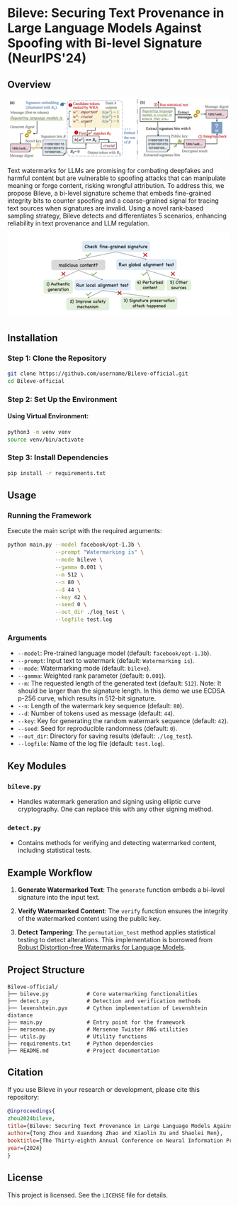 # Bileve: Securing Text Provenance in Large Language Models Against Spoofing with Bi-level Signature (NeurIPS'24)


## Overview

![Bileve Framework Overview](images/overview.png "Bileve Framework")

Text watermarks for LLMs are promising for combating deepfakes and harmful content but are vulnerable to spoofing attacks that can manipulate meaning or forge content, risking wrongful attribution. To address this, we propose Bileve, a bi-level signature scheme that embeds fine-grained integrity bits to counter spoofing and a coarse-grained signal for tracing text sources when signatures are invalid. Using a novel rank-based sampling strategy, Bileve detects and differentiates 5 scenarios, enhancing reliability in text provenance and LLM regulation. 



<img src="images/detection.png" alt="Bileve Detection" width="600">



## Installation
### Step 1: Clone the Repository
```bash
git clone https://github.com/username/Bileve-official.git
cd Bileve-official
```

### Step 2: Set Up the Environment
#### Using Virtual Environment:
```bash
python3 -m venv venv
source venv/bin/activate
```

### Step 3: Install Dependencies
```bash
pip install -r requirements.txt
```


## Usage
### Running the Framework
Execute the main script with the required arguments:
```bash
python main.py --model facebook/opt-1.3b \
               --prompt "Watermarking is" \
               --mode bileve \
               --gamma 0.001 \
               --m 512 \
               --n 80 \
               --d 44 \
               --key 42 \
               --seed 0 \
               --out_dir ./log_test \
               --logfile test.log
```

### Arguments
- `--model`: Pre-trained language model (default: `facebook/opt-1.3b`).
- `--prompt`: Input text to watermark (default: `Watermarking is`).
- `--mode`: Watermarking mode (default: `bileve`).
- `--gamma`: Weighted rank parameter (default: `0.001`). 
- `--m`: The requested length of the generated text (default: `512`). Note: It should be larger than the signature length. In this demo we use ECDSA p-256 curve, which results in 512-bit signature. 
- `--n`: Length of the watermark key sequence (default: `80`).
- `--d`: Number of tokens used as message (default: `44`).
- `--key`: Key for generating the random watermark sequence (default: `42`).
- `--seed`: Seed for reproducible randomness (default: `0`).
- `--out_dir`: Directory for saving results (default: `./log_test`).
- `--logfile`: Name of the log file (default: `test.log`).

## Key Modules
### `bileve.py`
- Handles watermark generation and signing using elliptic curve cryptography. One can replace this with any other signing method. 

### `detect.py`
- Contains methods for verifying and detecting watermarked content, including statistical tests. 




## Example Workflow
1. **Generate Watermarked Text**:
   The `generate` function embeds a bi-level signature into the input text.

2. **Verify Watermarked Content**:
   The `verify` function ensures the integrity of the watermarked content using the public key.

3. **Detect Tampering**:
   The `permutation_test` method applies statistical testing to detect alterations. This implementation is borrowed from [Robust Distortion-free Watermarks for Language Models](https://github.com/jthickstun/watermark/tree/main). 





## Project Structure
```
Bileve-official/
├── bileve.py            # Core watermarking functionalities
├── detect.py            # Detection and verification methods
├── levenshtein.pyx      # Cython implementation of Levenshtein distance
├── main.py              # Entry point for the framework
├── mersenne.py          # Mersenne Twister RNG utilities
├── utils.py             # Utility functions
├── requirements.txt     # Python dependencies
├── README.md            # Project documentation
```

## Citation
If you use Bileve in your research or development, please cite this repository:

```bibtex
@inproceedings{
zhou2024bileve,
title={Bileve: Securing Text Provenance in Large Language Models Against Spoofing with Bi-level Signature},
author={Tong Zhou and Xuandong Zhao and Xiaolin Xu and Shaolei Ren},
booktitle={The Thirty-eighth Annual Conference on Neural Information Processing Systems},
year={2024}
}
```

## License
This project is licensed. See the `LICENSE` file for details.
